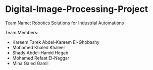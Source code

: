 # Digital-Image-Processing-Project

Team Name: Robotics Solutions for Industrial Automations

Team Members:
- Kareem Tarek Abdel-Kareem El-Ghobashy
- Mohamed Khaled Khaleel
- Shady Abdel-Hamid Hegab
- Mohamed Refaat El-Naggar
- Mina Gaied Gamil
